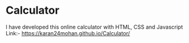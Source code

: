 # Calculator
I have developed this online calculator with HTML, CSS and Javascript
<br />
Link:- https://karan24mohan.github.io/Calculator/
